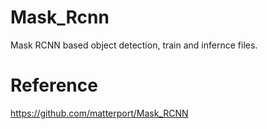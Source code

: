 # Mask_Rcnn


Mask RCNN based object detection, train and infernce files.

# Reference

https://github.com/matterport/Mask_RCNN
